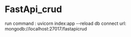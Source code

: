 # FastApi_crud

run command :
uvicorn index:app --reload
db connect url:
mongodb://localhost:27017/fastapicrud
